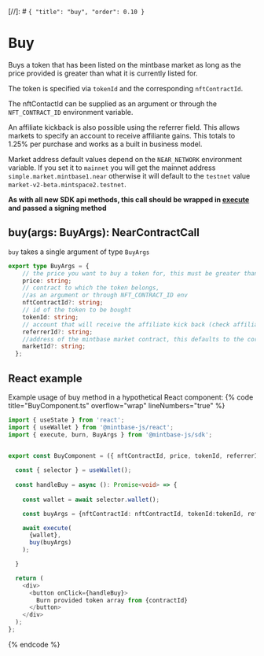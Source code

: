 [//]: # `{ "title": "buy", "order": 0.10 }`

# Buy

Buys a token that has been listed on the mintbase market as long as the price provided is greater than what it is currently listed for.

The token is specified via `tokenId` and the corresponding `nftContractId`.

The nftContactId can be supplied as an argument or through the `NFT_CONTRACT_ID` environment variable.

An affiliate kickback is also possible using the referrer field. This allows markets to specify an account to receive affiliante gains. This totals to 1.25% per purchase and works as a built in business model.

Market address default values depend on the `NEAR_NETWORK` environment variable. If you set it to `mainnet` you will get the mainnet address `simple.market.mintbase1.near` otherwise it will default to the `testnet` value `market-v2-beta.mintspace2.testnet`.

**As with all new SDK api methods, this call should be wrapped in [execute](../#execute) and passed a signing method**

## buy(args: BuyArgs): NearContractCall

`buy` takes a single argument of type `BuyArgs`

```typescript
export type BuyArgs = {
    // the price you want to buy a token for, this must be greater than the amount its currently listed for
    price: string;
    // contract to which the token belongs, 
    //as an argument or through NFT_CONTRACT_ID env
    nftContractId?: string;
    // id of the token to be bought
    tokenId: string;
    // account that will receive the affiliate kick back (check affiliate documentation)
    referrerId?: string;
    //address of the mintbase market contract, this defaults to the correct values depending on the NEAR_NETWORK environment variable
    marketId?: string;
  };
```

## React example

Example usage of buy method in a hypothetical React component:
{% code title="BuyComponent.ts" overflow="wrap" lineNumbers="true" %}

```typescript
import { useState } from 'react';
import { useWallet } from '@mintbase-js/react';
import { execute, burn, BuyArgs } from '@mintbase-js/sdk';


export const BuyComponent = ({ nftContractId, price, tokenId, referrerId, marketId }:BuyArgs): JSX.Element => {
  
  const { selector } = useWallet();
  
  const handleBuy = async (): Promise<void> => {
    
    const wallet = await selector.wallet();

    const buyArgs = {nftContractId: nftContractId, tokenId:tokenId, referrerId:referrerId , marketId:marketId, price:price }

    await execute(
      {wallet},
      buy(buyArgs)
    );

  }

  return (
    <div>
      <button onClick={handleBuy}>
        Burn provided token array from {contractId}
      </button>
    </div>
  );
};
```
{% endcode %}